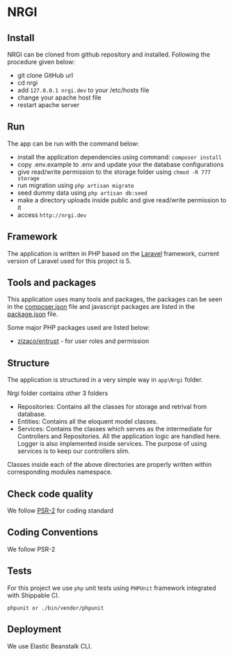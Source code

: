 # NRGI



## Install

NRGI can be cloned from github repository and installed. Following the procedure given below:

* git clone GitHub url
* cd nrgi
* add `127.0.0.1 nrgi.dev` to your /etc/hosts file
* change your apache host file
* restart apache server

## Run

The app can be run with the command below:

* install the application dependencies using command: ` composer install `
* copy .env.example to .env and update your the database configurations
* give read/write permission to the storage folder using `chmod -R 777 storage`
* run migration using ` php artisan migrate `
* seed dummy data using ` php artisan db:seed `
* make a directory uploads inside public and give read/write permission to it
* access `http://nrgi.dev`

## Framework

The application is written in PHP based on the [Laravel](http://laravel.com) framework, current version of Laravel 
used for this project is 5.
 

## Tools and packages

This application uses many tools and packages, the packages can 
be seen in the [composer.json](http://gitlab.yipl.com.np/web-apps/agentcis/blob/master/composer.json) file and javascript
packages are listed in the [package.json](http://gitlab.yipl.com.np/web-apps/agentcis/blob/master/package.json) file.

Some major PHP packages used are listed below:

* [zizaco/entrust](https://packagist.org/packages/zizaco/entrust) - for user roles and permission

## Structure

The application is structured in a very simple way in `app\Nrgi` folder.

Nrgi folder contains other 3 folders
- Repositories: Contains all the classes for storage and retrival from database. 
- Entities: Contains all the eloquent model classes.
- Services: Contains the classes which serves as the intermediate for Controllers and Repositories. All the application logic are handled here. Logger is also implemented inside services. The purpose of using services is to keep our controllers slim.

Classes inside each of the above directories are properly written within corresponding modules namespace. 

## Check code quality

We follow [PSR-2](https://github.com/php-fig/fig-standards/blob/master/accepted/PSR-2-coding-style-guide.md) for 
coding standard  

## Coding Conventions

We follow PSR-2

## Tests

For this project we use `php` unit tests using `PHPUnit` framework integrated with Shippable CI.


```
phpunit or ./bin/vendor/phpunit
```

## Deployment

We use Elastic Beanstalk CLI. 
